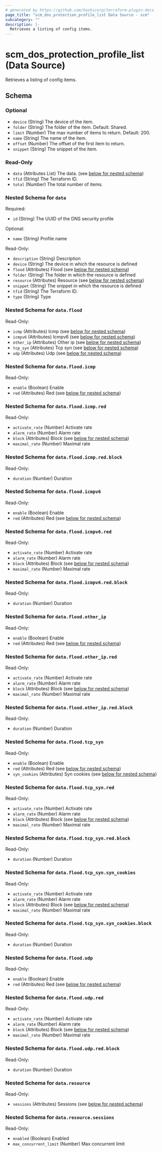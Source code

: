 ```yaml
---
# generated by https://github.com/hashicorp/terraform-plugin-docs
page_title: "scm_dos_protection_profile_list Data Source - scm"
subcategory: ""
description: |-
  Retrieves a listing of config items.
---
```


# scm_dos_protection_profile_list (Data Source)

Retrieves a listing of config items.



<!-- schema generated by tfplugindocs -->
## Schema

### Optional

- `device` (String) The device of the item.
- `folder` (String) The folder of the item. Default: Shared.
- `limit` (Number) The max number of items to return. Default: 200.
- `name` (String) The name of the item.
- `offset` (Number) The offset of the first item to return.
- `snippet` (String) The snippet of the item.

### Read-Only

- `data` (Attributes List) The data. (see [below for nested schema](#nestedatt--data))
- `tfid` (String) The Terraform ID.
- `total` (Number) The total number of items.

<a id="nestedatt--data"></a>
### Nested Schema for `data`

Required:

- `id` (String) The UUID of the DNS security profile

Optional:

- `name` (String) Profile name

Read-Only:

- `description` (String) Description
- `device` (String) The device in which the resource is defined
- `flood` (Attributes) Flood (see [below for nested schema](#nestedatt--data--flood))
- `folder` (String) The folder in which the resource is defined
- `resource` (Attributes) Resource (see [below for nested schema](#nestedatt--data--resource))
- `snippet` (String) The snippet in which the resource is defined
- `tfid` (String) The Terraform ID.
- `type` (String) Type

<a id="nestedatt--data--flood"></a>
### Nested Schema for `data.flood`

Read-Only:

- `icmp` (Attributes) Icmp (see [below for nested schema](#nestedatt--data--flood--icmp))
- `icmpv6` (Attributes) Icmpv6 (see [below for nested schema](#nestedatt--data--flood--icmpv6))
- `other_ip` (Attributes) Other ip (see [below for nested schema](#nestedatt--data--flood--other_ip))
- `tcp_syn` (Attributes) Tcp syn (see [below for nested schema](#nestedatt--data--flood--tcp_syn))
- `udp` (Attributes) Udp (see [below for nested schema](#nestedatt--data--flood--udp))

<a id="nestedatt--data--flood--icmp"></a>
### Nested Schema for `data.flood.icmp`

Read-Only:

- `enable` (Boolean) Enable
- `red` (Attributes) Red (see [below for nested schema](#nestedatt--data--flood--icmp--red))

<a id="nestedatt--data--flood--icmp--red"></a>
### Nested Schema for `data.flood.icmp.red`

Read-Only:

- `activate_rate` (Number) Activate rate
- `alarm_rate` (Number) Alarm rate
- `block` (Attributes) Block (see [below for nested schema](#nestedatt--data--flood--icmp--red--block))
- `maximal_rate` (Number) Maximal rate

<a id="nestedatt--data--flood--icmp--red--block"></a>
### Nested Schema for `data.flood.icmp.red.block`

Read-Only:

- `duration` (Number) Duration




<a id="nestedatt--data--flood--icmpv6"></a>
### Nested Schema for `data.flood.icmpv6`

Read-Only:

- `enable` (Boolean) Enable
- `red` (Attributes) Red (see [below for nested schema](#nestedatt--data--flood--icmpv6--red))

<a id="nestedatt--data--flood--icmpv6--red"></a>
### Nested Schema for `data.flood.icmpv6.red`

Read-Only:

- `activate_rate` (Number) Activate rate
- `alarm_rate` (Number) Alarm rate
- `block` (Attributes) Block (see [below for nested schema](#nestedatt--data--flood--icmpv6--red--block))
- `maximal_rate` (Number) Maximal rate

<a id="nestedatt--data--flood--icmpv6--red--block"></a>
### Nested Schema for `data.flood.icmpv6.red.block`

Read-Only:

- `duration` (Number) Duration




<a id="nestedatt--data--flood--other_ip"></a>
### Nested Schema for `data.flood.other_ip`

Read-Only:

- `enable` (Boolean) Enable
- `red` (Attributes) Red (see [below for nested schema](#nestedatt--data--flood--other_ip--red))

<a id="nestedatt--data--flood--other_ip--red"></a>
### Nested Schema for `data.flood.other_ip.red`

Read-Only:

- `activate_rate` (Number) Activate rate
- `alarm_rate` (Number) Alarm rate
- `block` (Attributes) Block (see [below for nested schema](#nestedatt--data--flood--other_ip--red--block))
- `maximal_rate` (Number) Maximal rate

<a id="nestedatt--data--flood--other_ip--red--block"></a>
### Nested Schema for `data.flood.other_ip.red.block`

Read-Only:

- `duration` (Number) Duration




<a id="nestedatt--data--flood--tcp_syn"></a>
### Nested Schema for `data.flood.tcp_syn`

Read-Only:

- `enable` (Boolean) Enable
- `red` (Attributes) Red (see [below for nested schema](#nestedatt--data--flood--tcp_syn--red))
- `syn_cookies` (Attributes) Syn cookies (see [below for nested schema](#nestedatt--data--flood--tcp_syn--syn_cookies))

<a id="nestedatt--data--flood--tcp_syn--red"></a>
### Nested Schema for `data.flood.tcp_syn.red`

Read-Only:

- `activate_rate` (Number) Activate rate
- `alarm_rate` (Number) Alarm rate
- `block` (Attributes) Block (see [below for nested schema](#nestedatt--data--flood--tcp_syn--red--block))
- `maximal_rate` (Number) Maximal rate

<a id="nestedatt--data--flood--tcp_syn--red--block"></a>
### Nested Schema for `data.flood.tcp_syn.red.block`

Read-Only:

- `duration` (Number) Duration



<a id="nestedatt--data--flood--tcp_syn--syn_cookies"></a>
### Nested Schema for `data.flood.tcp_syn.syn_cookies`

Read-Only:

- `activate_rate` (Number) Activate rate
- `alarm_rate` (Number) Alarm rate
- `block` (Attributes) Block (see [below for nested schema](#nestedatt--data--flood--tcp_syn--syn_cookies--block))
- `maximal_rate` (Number) Maximal rate

<a id="nestedatt--data--flood--tcp_syn--syn_cookies--block"></a>
### Nested Schema for `data.flood.tcp_syn.syn_cookies.block`

Read-Only:

- `duration` (Number) Duration




<a id="nestedatt--data--flood--udp"></a>
### Nested Schema for `data.flood.udp`

Read-Only:

- `enable` (Boolean) Enable
- `red` (Attributes) Red (see [below for nested schema](#nestedatt--data--flood--udp--red))

<a id="nestedatt--data--flood--udp--red"></a>
### Nested Schema for `data.flood.udp.red`

Read-Only:

- `activate_rate` (Number) Activate rate
- `alarm_rate` (Number) Alarm rate
- `block` (Attributes) Block (see [below for nested schema](#nestedatt--data--flood--udp--red--block))
- `maximal_rate` (Number) Maximal rate

<a id="nestedatt--data--flood--udp--red--block"></a>
### Nested Schema for `data.flood.udp.red.block`

Read-Only:

- `duration` (Number) Duration





<a id="nestedatt--data--resource"></a>
### Nested Schema for `data.resource`

Read-Only:

- `sessions` (Attributes) Sessions (see [below for nested schema](#nestedatt--data--resource--sessions))

<a id="nestedatt--data--resource--sessions"></a>
### Nested Schema for `data.resource.sessions`

Read-Only:

- `enabled` (Boolean) Enabled
- `max_concurrent_limit` (Number) Max concurrent limit
